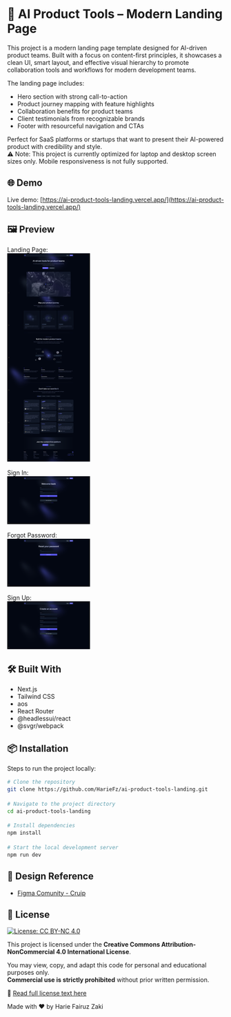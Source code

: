 # 📌 AI Product Tools – Modern Landing Page

This project is a modern landing page template designed for AI-driven product teams. Built with a focus on content-first principles, it showcases a clean UI, smart layout, and effective visual hierarchy to promote collaboration tools and workflows for modern development teams.

The landing page includes:

- Hero section with strong call-to-action
- Product journey mapping with feature highlights
- Collaboration benefits for product teams
- Client testimonials from recognizable brands
- Footer with resourceful navigation and CTAs

Perfect for SaaS platforms or startups that want to present their AI-powered product with credibility and style.
<br />
⚠️ Note: This project is currently optimized for laptop and desktop screen sizes only. Mobile responsiveness is not fully supported.

## 🌐 Demo

Live demo: [https://ai-product-tools-landing.vercel.app/](https://ai-product-tools-landing.vercel.app/)

## 🖼️ Preview

Landing Page: <br />
![Landing Page](/public/images/screenshot-1.png)

Sign In: <br />
![Sign In Page](/public/images/screenshot-2.png)

Forgot Password: <br />
![Forgot Password Page](/public/images/screenshot-3.png)

Sign Up: <br />
![Sign Up Page](/public/images/screenshot-4.png)

## 🛠️ Built With

- Next.js
- Tailwind CSS
- aos
- React Router
- @headlessui/react
- @svgr/webpack

## 📦 Installation

Steps to run the project locally:

```bash
# Clone the repository
git clone https://github.com/HarieFz/ai-product-tools-landing.git

# Navigate to the project directory
cd ai-product-tools-landing

# Install dependencies
npm install

# Start the local development server
npm run dev
```

## 🎨 Design Reference

- [Figma Comunity - Cruip](https://www.figma.com/community/file/1073934470603988422/open)

## 📄 License

[![License: CC BY-NC 4.0](https://licensebuttons.net/l/by-nc/4.0/88x31.png)](https://creativecommons.org/licenses/by-nc/4.0/)

This project is licensed under the **Creative Commons Attribution-NonCommercial 4.0 International License**.

You may view, copy, and adapt this code for personal and educational purposes only.  
**Commercial use is strictly prohibited** without prior written permission.

🔗 [Read full license text here](https://creativecommons.org/licenses/by-nc/4.0/)

Made with ❤️ by Harie Fairuz Zaki
